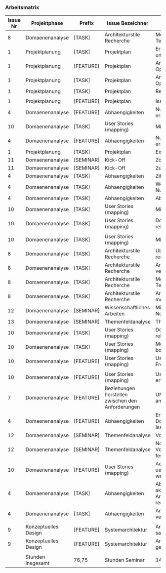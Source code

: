 ### Arbeitsmatrix

| Issue Nr | Projektphase         | Prefix    | Issue Bezeichner                                  | Beschreibung                                                     | Bearbeitet am   | Fertigzustellen bis | Stunden Seminar | Stunden Projekt |
|----------|----------------------|-----------|---------------------------------------------------|------------------------------------------------------------------|-----------------|---------------------|-----------------|-----------------|
| 8        | Domaenenanalyse      | [TASK]    | Architekturstile Recherche                        | Moegliche Technologien                                           | 07.04.21        | 01.05.21            |                 | 6               |
| 1        | Projektplanung       | [TASK]    | Projektplan                                       | Erste Schaetzung und Recherche                                   | 06.04.21        | 12.04.21            |                 | 6               |
| 1        | Projektplanung       | [FEATURE] | Projektplan                                       | Anlegen von OpenProject                                          | 09.04.21        | 12.04.21            |                 | 3               |
| 1        | Projektplanung       | [TASK]    | Projektplan                                       | Anpassungen von OpenProject                                      | 10.04.21        | 12.04.21            |                 | 1               |
| 1        | Projektplanung       | [TASK]    | Projektplan                                       | Repository Update                                                | 10.04.21        | 12.04.21            |                 | 1               |
|          |                      |           |                                                   |                                                                  |                 |                     |                 |                 |
| 1        | Projektplanung       | [FEATURE] | Projektplan                                       | Issues anlegen                                                   | 12.04.21        | 12.04.21            |                 | 0,25            |
| 4        | Domaenenanalyse      | [FEATURE] | Abhaengigkeiten                                   | Nutzeranforderungen ermitteln                                    | 12.04.21        | 01.05.21            |                 | 0,5             |
| 10       | Domaenenanalyse      | [TASK]    | User Stories (mapping)                            | Mitschrift vom Buch                                              | 12.04.21        | 01.05.21            |                 | 1,5             |
| 4        | Domaenenanalyse      | [FEATURE] | Abhaengigkeiten                                   | Nutzeranforderungen ermitteln                                    | 12.04.21        | 01.05.21            |                 | 1,00            |
| 1        | Projektplanung       | [TASK]    | Projektplan                                       | Excel Formular                                                   | 12.04.21        | 01.05.21            |                 | 0,50            |
| 11       | Domaenenanalyse      | [SEMINAR] | Kick-Off                                          | Zoom Call                                                        | 13.04.21        | 13.04.21            | 1,50            |                 |
| 11       | Domaenenanalyse      | [SEMINAR] | Kick-Off                                          | Zusammenfassung                                                  | 13.04.21        | 13.04.21            | 2,25            |                 |
| 4        | Domaenenanalyse      | [TASK]    | Abhaengigkeiten                                   | Zitate gepflegt                                                  | 13.04.21        | 01.05.21            |                 | 0,25            |
| 4        | Domaenenanalyse      | [TASK]    | Abhaengigkeiten                                   | Weitere Nutzeranforderungen                                      | 13.04.21        | 01.05.21            |                 | 1,00            |
| 4        | Domaenenanalyse      | [TASK]    | Abhaengigkeiten                                   | Abhaengigkeiten                                                  | 13.04.21        | 01.05.21            |                 | 0,75            |
| 10       | Domaenenanalyse      | [TASK]    | User Stories (mapping)                            | Mitschrift vom Buch                                              | 13.04.21        | 01.05.21            |                 | 0,75            |
| 10       | Domaenenanalyse      | [TASK]    | User Stories (mapping)                            | Domainen Experten rekrutieren                                    | 14.04.21        | 01.05.21            |                 | 0,75            |
|          |                      |           |                                                   |                                                                  |                 |                     |                 |                 |
| 10       | Domaenenanalyse      | [TASK]    | User Stories (mapping)                            | Mitschrift vom Buch                                              | 16.04.21        | 01.05.21            |                 | 2,00            |
| 8        | Domaenenanalyse      | [TASK]    | Architekturstile Recherche                        | Uber Architektur recherchieren                                   | 16.04.21        | 01.05.21            |                 | 0,50            |
| 8        | Domaenenanalyse      | [TASK]    | Architekturstile Recherche                        | Architekturstile vergleichen                                     | 16.04.21        | 01.05.21            |                 | 1,00            |
| 8        | Domaenenanalyse      | [TASK]    | Architekturstile Recherche                        | Moegliche Technologien                                           | 19.04.21        | 01.05.21            |                 | 2,00            |
| 8        | Domaenenanalyse      | [TASK]    | Architekturstile Recherche                        | Architektur modellieren & planen                                 | 19.04.21        | 01.05.21            |                 | 1,50            |
| 12       | Domaenenanalyse      | [SEMINAR] | Wissenschaftliches Arbeiten                       | Mind Map und Notizen                                             | 20.04.21        | 01.05.21            | 4,00            |                 |
| 13       | Domaenenanalyse      | [SEMINAR] | Themenfeldanalyse                                 | Themenfeldanalyse                                                | 20.04.21        | 01.05.21            | 1,25            |                 |
| 10       | Domaenenanalyse      | [TASK]    | User Stories (mapping)                            | Domainen Experten rekrutieren                                    | 23.04.21        | 01.05.21            |                 | 3,00            |
| 10       | Domaenenanalyse      | [TASK]    | User Stories (mapping)                            | Moderation und Miro board vorbereiten                            | 23.04.21        | 01.05.21            |                 | 2,00            |
| 10       | Domaenenanalyse      | [FEATURE] | User Stories (mapping)                            | User Stories mit Freiwilligen                                    | 25.04.21        | 01.05.21            |                 | 2,75            |
|          |                      |           |                                                   |                                                                  |                 |                     |                 |                 |
| 10       | Domaenenanalyse      | [FEATURE] | User Stories (mapping)                            | User Stories erweitern                                           | 26.04.21        | 01.05.21            |                 | 4,50            |
| 7        | Domaenenanalyse      | [FEATURE] | Beziehungen herstellen zwischen den Anforderungen | UML Diagramm anfertigen                                          | 26.04.21        | 01.05.21            |                 | 2,50            |
| 4        | Domaenenanalyse      | [FEATURE] | Abhaengigkeiten                                   | Erfassen und Dokumentieren im Issue                              | 26.04.21        | 01.05.21            |                 | 1,25            |
| 12       | Domaenenanalyse      | [SEMINAR] | Themenfeldanalyse                                 | Vorstellung                                                      | 27.04.21        | 01.05.21            | 4,00            |                 |
| 12       | Domaenenanalyse      | [SEMINAR] | Themenfeldanalyse                                 | Notizen von der Vorstellung festhalten                           | 27.04.21        | 01.05.21            | 1,00            |                 |
| 10       | Domaenenanalyse      | [FEATURE] | User Stories (mapping)                            | Aenderungen uebernehmen und weitere Organisation                 | 27.04.21        | 01.05.21            |                 | 2,00            |
| 4        | Domaenenanalyse      | [TASK]    | Abhaengigkeiten                                   | Abhaengigkeiten aktualisieren und Architekturstile recherchieren | 01.05.21        | 01.05.21            |                 | 6,00            |
| 4        | Domaenenanalyse      | [TASK]    | Abhaengigkeiten                                   | Architekturstile vergleichen                                     | 02.05.21        | 01.05.21            |                 | 2,00            |
|          |                      |           |                                                   |                                                                  |                 |                     |                 |                 |
| 9        | Konzeptuelles Design | [FEATURE] | Systemarchitektur                                 | Architekturstile sammeln                                         | 03.05.21        | 22.05.21            |                 | 4,00            |
| 9        | Konzeptuelles Design | [FEATURE] | Systemarchitektur                                 | Architekturstile gegenueberstellen                               | 03.05.21        | 22.05.21            |                 | 1,50            |
|          |                      |           |                                                   |                                                                  |                 |                     |                 |                 |
|          | Stunden insgesamt    | 76,75     | Stunden Seminar                                   | 14                                                               | Stunden Projekt | 62,75               |